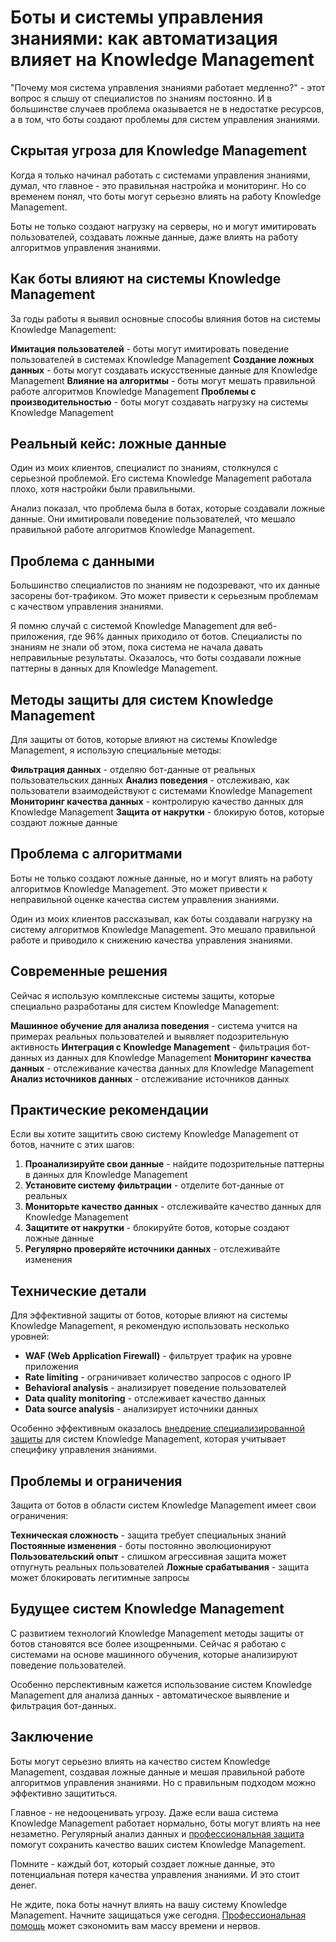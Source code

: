 # Боты и системы управления знаниями: как автоматизация влияет на Knowledge Management

"Почему моя система управления знаниями работает медленно?" - этот вопрос я слышу от специалистов по знаниям постоянно. И в большинстве случаев проблема оказывается не в недостатке ресурсов, а в том, что боты создают проблемы для систем управления знаниями.

## Скрытая угроза для Knowledge Management

Когда я только начинал работать с системами управления знаниями, думал, что главное - это правильная настройка и мониторинг. Но со временем понял, что боты могут серьезно влиять на работу Knowledge Management.

Боты не только создают нагрузку на серверы, но и могут имитировать пользователей, создавать ложные данные, даже влиять на работу алгоритмов управления знаниями.

## Как боты влияют на системы Knowledge Management

За годы работы я выявил основные способы влияния ботов на системы Knowledge Management:

**Имитация пользователей** - боты могут имитировать поведение пользователей в системах Knowledge Management
**Создание ложных данных** - боты могут создавать искусственные данные для Knowledge Management
**Влияние на алгоритмы** - боты могут мешать правильной работе алгоритмов Knowledge Management
**Проблемы с производительностью** - боты могут создавать нагрузку на системы Knowledge Management

## Реальный кейс: ложные данные

Один из моих клиентов, специалист по знаниям, столкнулся с серьезной проблемой. Его система Knowledge Management работала плохо, хотя настройки были правильными.

Анализ показал, что проблема была в ботах, которые создавали ложные данные. Они имитировали поведение пользователей, что мешало правильной работе алгоритмов Knowledge Management.

## Проблема с данными

Большинство специалистов по знаниям не подозревают, что их данные засорены бот-трафиком. Это может привести к серьезным проблемам с качеством управления знаниями.

Я помню случай с системой Knowledge Management для веб-приложения, где 96% данных приходило от ботов. Специалисты по знаниям не знали об этом, пока система не начала давать неправильные результаты. Оказалось, что боты создавали ложные паттерны в данных для Knowledge Management.

## Методы защиты для систем Knowledge Management

Для защиты от ботов, которые влияют на системы Knowledge Management, я использую специальные методы:

**Фильтрация данных** - отделяю бот-данные от реальных пользовательских данных
**Анализ поведения** - отслеживаю, как пользователи взаимодействуют с системами Knowledge Management
**Мониторинг качества данных** - контролирую качество данных для Knowledge Management
**Защита от накрутки** - блокирую ботов, которые создают ложные данные

## Проблема с алгоритмами

Боты не только создают ложные данные, но и могут влиять на работу алгоритмов Knowledge Management. Это может привести к неправильной оценке качества систем управления знаниями.

Один из моих клиентов рассказывал, как боты создавали нагрузку на систему алгоритмов Knowledge Management. Это мешало правильной работе и приводило к снижению качества управления знаниями.

## Современные решения

Сейчас я использую комплексные системы защиты, которые специально разработаны для систем Knowledge Management:

**Машинное обучение для анализа поведения** - система учится на примерах реальных пользователей и выявляет подозрительную активность
**Интеграция с Knowledge Management** - фильтрация бот-данных из данных для Knowledge Management
**Мониторинг качества данных** - отслеживание качества данных для Knowledge Management
**Анализ источников данных** - отслеживание источников данных

## Практические рекомендации

Если вы хотите защитить свою систему Knowledge Management от ботов, начните с этих шагов:

1. **Проанализируйте свои данные** - найдите подозрительные паттерны в данных для Knowledge Management
2. **Установите систему фильтрации** - отделите бот-данные от реальных
3. **Мониторьте качество данных** - отслеживайте качество данных для Knowledge Management
4. **Защитите от накрутки** - блокируйте ботов, которые создают ложные данные
5. **Регулярно проверяйте источники данных** - отслеживайте изменения

## Технические детали

Для эффективной защиты от ботов, которые влияют на системы Knowledge Management, я рекомендую использовать несколько уровней:

- **WAF (Web Application Firewall)** - фильтрует трафик на уровне приложения
- **Rate limiting** - ограничивает количество запросов с одного IP
- **Behavioral analysis** - анализирует поведение пользователей
- **Data quality monitoring** - отслеживает качество данных
- **Data source analysis** - анализирует источники данных

Особенно эффективным оказалось [внедрение специализированной защиты](https://progaem.com/ustanovka-antibота-usluga-po-zashhite-ot-botов-vashih-sajtов-na-различных-cms-системах.html) для систем Knowledge Management, которая учитывает специфику управления знаниями.

## Проблемы и ограничения

Защита от ботов в области систем Knowledge Management имеет свои ограничения:

**Техническая сложность** - защита требует специальных знаний
**Постоянные изменения** - боты постоянно эволюционируют
**Пользовательский опыт** - слишком агрессивная защита может отпугнуть реальных пользователей
**Ложные срабатывания** - защита может блокировать легитимные запросы

## Будущее систем Knowledge Management

С развитием технологий Knowledge Management методы защиты от ботов становятся все более изощренными. Сейчас я работаю с системами на основе машинного обучения, которые анализируют поведение пользователей.

Особенно перспективным кажется использование систем Knowledge Management для анализа данных - автоматическое выявление и фильтрация бот-данных.

## Заключение

Боты могут серьезно влиять на качество систем Knowledge Management, создавая ложные данные и мешая правильной работе алгоритмов управления знаниями. Но с правильным подходом можно эффективно защититься.

Главное - не недооценивать угрозу. Даже если ваша система Knowledge Management работает нормально, боты могут влиять на нее незаметно. Регулярный анализ данных и [профессиональная защита](https://progaem.com/ustanovka-antibота-usluga-po-zashhite-ot-botов-vashih-sajtов-na-различных-cms-системах.html) помогут сохранить качество ваших систем Knowledge Management.

Помните - каждый бот, который создает ложные данные, это потенциальная потеря качества управления знаниями. И это стоит денег.

Не ждите, пока боты начнут влиять на вашу систему Knowledge Management. Начните защищаться уже сегодня. [Профессиональная помощь](https://progaem.com/ustanovka-antibота-usluga-po-zashhite-ot-botов-vashih-sajtов-na-различных-cms-системах.html) может сэкономить вам массу времени и нервов.
